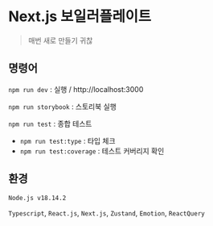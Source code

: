 # Next.js 보일러플레이트

> 매번 새로 만들기 귀찮

## 명령어

`npm run dev` : 실행 / http://localhost:3000

`npm run storybook` : 스토리북 실행

`npm run test` : 종합 테스트

- `npm run test:type` : 타입 체크
- `npm run test:coverage` : 테스트 커버리지 확인

## 환경

`Node.js v18.14.2`

`Typescript`, `React.js`, `Next.js`, `Zustand`, `Emotion`, `ReactQuery`

